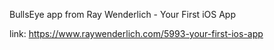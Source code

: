 
BullsEye app from Ray Wenderlich - Your First iOS App

link: https://www.raywenderlich.com/5993-your-first-ios-app
